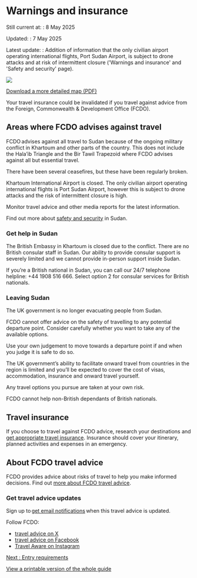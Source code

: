 # Warnings and insurance

Still current at:
:   8 May 2025

Updated:
:   7 May 2025

Latest update:
:   Addition of information that the only civilian airport operating international flights, Port Sudan Airport, is subject to drone attacks and at risk of intermittent closure ('Warnings and insurance' and 'Safety and security' page).

![](https://assets.publishing.service.gov.uk/media/672a3fc8f03408fa7966d186/FCDO__TA__038_-_Sudan_Travel_Advice_Ed8__WEB_.jpg)


[Download a more detailed map (PDF)](https://assets.publishing.service.gov.uk/media/672a3fc8fbd69e1861921ba2/FCDO__TA__038_-_Sudan_Travel_Advice_Ed8.pdf)

Your travel insurance could be invalidated if you travel against advice from the Foreign, Commonwealth & Development Office (FCDO).

## Areas where FCDO advises against travel

FCDO advises against all travel to Sudan because of the ongoing military conflict in Khartoum and other parts of the country. This does not include the Hala’ib Triangle and the Bir Tawil Trapezoid where FCDO advises against all but essential travel.

There have been several ceasefires, but these have been regularly broken.

Khartoum International Airport is closed. The only civilian airport operating international flights is Port Sudan Airport, however this is subject to drone attacks and the risk of intermittent closure is high.

Monitor travel advice and other media reports for the latest information.

Find out more about [safety and security](/foreign-travel-advice/sudan/safety-and-security) in Sudan.

### Get help in Sudan

The British Embassy in Khartoum is closed due to the conflict. There are no British consular staff in Sudan. Our ability to provide consular support is severely limited and we cannot provide in-person support inside Sudan.

If you’re a British national in Sudan, you can call our 24/7 telephone helpline: +44 1908 516 666. Select option 2 for consular services for British nationals.

### Leaving Sudan

The UK government is no longer evacuating people from Sudan.

FCDO cannot offer advice on the safety of travelling to any potential departure point. Consider carefully whether you want to take any of the available options.

Use your own judgement to move towards a departure point if and when you judge it is safe to do so.

The UK government’s ability to facilitate onward travel from countries in the region is limited and you’ll be expected to cover the cost of visas, accommodation, insurance and onward travel yourself.

Any travel options you pursue are taken at your own risk.

FCDO cannot help non-British dependants of British nationals.

## Travel insurance

If you choose to travel against FCDO advice, research your destinations and [get appropriate travel insurance](https://www.gov.uk/guidance/foreign-travel-insurance). Insurance should cover your itinerary, planned activities and expenses in an emergency.

## About FCDO travel advice

FCDO provides advice about risks of travel to help you make informed decisions. Find out [more about FCDO travel advice](https://www.gov.uk/guidance/about-foreign-commonwealth-development-office-travel-advice).

### Get travel advice updates

Sign up to [get email notifications](https://www.gov.uk/foreign-travel-advice/sudan/email-signup) when this travel advice is updated.

Follow FCDO:

* [travel advice on X](https://x.com/fcdotravelgovuk)
* [travel advice on Facebook](https://www.facebook.com/FCDOTravel/)
* [Travel Aware on Instagram](https://www.instagram.com/accounts/login/?next=https%3A%2F%2Fwww.instagram.com%2Ftravelaware%2F&is_from_rle)

[Next
:
Entry requirements](/foreign-travel-advice/sudan/entry-requirements)

[View a printable version of the whole guide](/foreign-travel-advice/sudan/print)